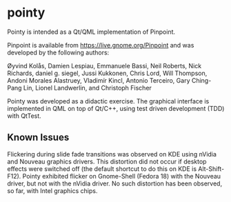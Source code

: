pointy
======

Pointy is intended as a Qt/QML implementation of Pinpoint.

Pinpoint is available from https://live.gnome.org/Pinpoint
and was developed by the following authors:

Øyvind Kolås, Damien Lespiau, Emmanuele Bassi, Neil Roberts,
Nick Richards, daniel g. siegel, Jussi Kukkonen, Chris Lord,
Will Thompson, Andoni Morales Alastruey, Vladimír Kincl,
Antonio Terceiro, Gary Ching-Pang Lin, Lionel Landwerlin, 
and Christoph Fischer 

Pointy was developed as a didactic exercise. The graphical
interface is implemented in QML on top of Qt/C++, using
test driven development (TDD) with QtTest. 

## Known Issues ##

Flickering during slide fade transitions was observed on KDE using nVidia and Nouveau graphics drivers. This distortion did not occur if desktop effects were switched off (the default shortcut to do this on KDE is Alt-Shift-F12). Pointy exhibited flicker on Gnome-Shell (Fedora 18) with the Nouveau driver, but not with the nVidia driver. No such distortion has been observed, so far, with Intel graphics chips.
